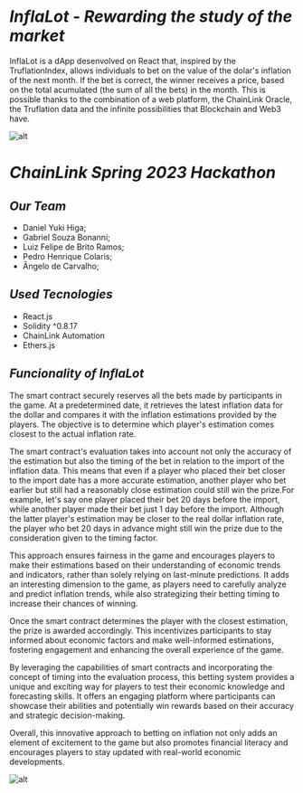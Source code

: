 # *InflaLot - Rewarding the study of the market*

InflaLot is a dApp desenvolved on React that, inspired by the TruflationIndex, allows individuals to bet on the value of the dolar's inflation of the next month. If the bet is correct, the winner receives a price, based on the total acumulated (the sum of all the bets) in the month. This is possible thanks to the combination of a web platform, the ChainLink Oracle, the Truflation data and the infinite possibilities that Blockchain and Web3 have.

![alt](https://github.com/DanielYuki/InflaLot/assets/133140820/9731b6ea-30c8-4549-a457-b4f3c8d93f19)

# *ChainLink Spring 2023 Hackathon*

## *Our Team*

- Daniel Yuki Higa;
- Gabriel Souza Bonanni;
- Luiz Felipe de Brito Ramos;
- Pedro Henrique Colaris;
- Ângelo de Carvalho;

## *Used Tecnologies*

- React.js
- Solidity ^0.8.17
- ChainLink Automation
- Ethers.js

## *Funcionality of InflaLot*

The smart contract securely reserves all the bets made by participants in the game. At a predetermined date, it retrieves the latest inflation data for the dollar and compares it with the inflation estimations provided by the players. The objective is to determine which player's estimation comes closest to the actual inflation rate.

The smart contract's evaluation takes into account not only the accuracy of the estimation but also the timing of the bet in relation to the import of the inflation data. This means that even if a player who placed their bet closer to the import date has a more accurate estimation, another player who bet earlier but still had a reasonably close estimation could still win the prize.For example, let's say one player placed their bet 20 days before the import, while another player made their bet just 1 day before the import. Although the latter player's estimation may be closer to the real dollar inflation rate, the player who bet 20 days in advance might still win the prize due to the consideration given to the timing factor.

This approach ensures fairness in the game and encourages players to make their estimations based on their understanding of economic trends and indicators, rather than solely relying on last-minute predictions. It adds an interesting dimension to the game, as players need to carefully analyze and predict inflation trends, while also strategizing their betting timing to increase their chances of winning.

Once the smart contract determines the player with the closest estimation, the prize is awarded accordingly. This incentivizes participants to stay informed about economic factors and make well-informed estimations, fostering engagement and enhancing the overall experience of the game.

By leveraging the capabilities of smart contracts and incorporating the concept of timing into the evaluation process, this betting system provides a unique and exciting way for players to test their economic knowledge and forecasting skills. It offers an engaging platform where participants can showcase their abilities and potentially win rewards based on their accuracy and strategic decision-making.

Overall, this innovative approach to betting on inflation not only adds an element of excitement to the game but also promotes financial literacy and encourages players to stay updated with real-world economic developments.

![alt](https://github.com/DanielYuki/InflaLot/assets/133140820/b32e3558-26f7-4729-a344-09f6b0b78e87)
